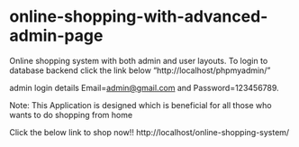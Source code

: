 # online-shopping-with-advanced-admin-page


Online shopping system with both admin and user layouts.
To login to database backend click the link below
“http://localhost/phpmyadmin/”

admin login details  Email=admin@gmail.com and Password=123456789.

Note: This Application is designed which is beneficial for all those who wants to do shopping from home

Click the below link to shop now!!
http://localhost/online-shopping-system/
